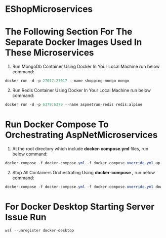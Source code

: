 # EShopMicroservices

# The Following Section For The Separate Docker Images Used In These Microservices

1. Run MongoDb Container Using Docker In Your Local Machine run below command:

```csharp
docker run -d -p 27017:27017 --name shopping-mongo mongo
```

2. Run Redis Container Using Docker In Your Local Machine run below command:

```csharp
docker run -d -p 6379:6379 --name aspnetrun-redis redis:alpine
```

# Run Docker Compose To Orchestrating AspNetMicroservices

1. At the root directory which include **docker-compose.yml** files, run below command:
```csharp
docker-compose -f docker-compose.yml -f docker-compose.override.yml up -d --build
```

2. Stop All Containers Orchestrating Using **docker-compose** , run below command:
```csharp
docker-compose -f docker-compose.yml -f docker-compose.override.yml down
```
# For Docker Desktop Starting Server Issue Run 

```csharp
wsl --unregister docker-desktop
```
